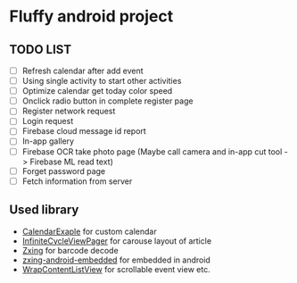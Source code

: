 # Fluffy android project


## TODO LIST
- [ ] Refresh calendar after add event
- [ ] Using single activity to start other activities
- [ ] Optimize calendar get today color speed
- [ ] Onclick radio button in complete register page
- [ ] Register network request
- [ ] Login request
- [ ] Firebase cloud message id report
- [ ] In-app gallery
- [ ] Firebase OCR take photo page (Maybe call camera and in-app cut tool -> Firebase ML read text)
- [ ] Forget password page
- [ ] Fetch information from server

## Used library

* [CalendarExaple](https://github.com/codbking/CalendarExaple) for custom calendar
* [InfiniteCycleViewPager](https://github.com/Devlight/InfiniteCycleViewPager) for carouse layout of article
* [Zxing](https://github.com/zxing/zxing) for barcode decode
* [zxing-android-embedded](https://github.com/journeyapps/zxing-android-embedded) for embedded in android
* [WrapContentListView](https://github.com/mzlogin/WrapContentListView) for scrollable event view etc.
